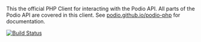 This the official PHP Client for interacting with the Podio API. All parts of the Podio API are covered in this client. See [podio.github.io/podio-php](http://podio.github.io/podio-php) for documentation.

[![Build Status](https://travis-ci.org/podio/podio-php.svg?branch=4.0.0)](https://travis-ci.org/podio/podio-php)
